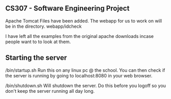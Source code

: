 CS307 - Software Engineering Project
----------------------
Apache Tomcat Files have been added.
The webapp for us to work on will be in the directory.
    webapp/idcheck

I have left all the examples from the original apache downloads incase people want to to look at them.


Starting the server
----------------------
/bin/startup.sh
Run this on any linux pc @ the school. You can then check if the server is running by going to localhost:8080 in your web browser.

/bin/shutdown.sh
Will shutdown the server. Do this before you logoff so you don't keep the server running all day long. 

